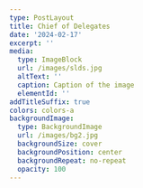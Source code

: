 ```yaml
---
type: PostLayout
title: Chief of Delegates
date: '2024-02-17'
excerpt: ''
media:
  type: ImageBlock
  url: /images/slds.jpg
  altText: ''
  caption: Caption of the image
  elementId: ''
addTitleSuffix: true
colors: colors-a
backgroundImage:
  type: BackgroundImage
  url: /images/bg2.jpg
  backgroundSize: cover
  backgroundPosition: center
  backgroundRepeat: no-repeat
  opacity: 100
---
```

